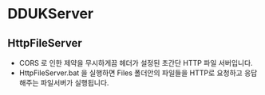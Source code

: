# DDUKServer

## HttpFileServer
+ CORS 로 인한 제약을 무시하게끔 헤더가 설정된 초간단 HTTP 파일 서버입니다.
+ HttpFileServer.bat 을 실행하면 Files 폴더안의 파일들을 HTTP로 요청하고 응답해주는 파일서버가 실행됩니다.
